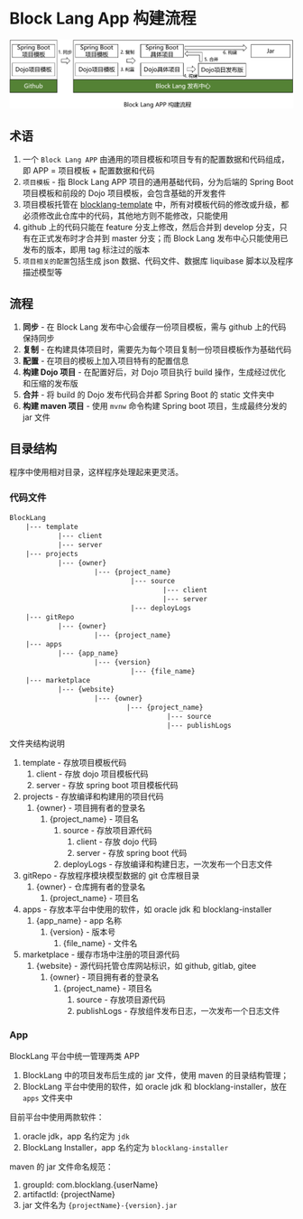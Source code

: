 # Block Lang App 构建流程

![构建流程](images/block_lang_app_build.png)

## 术语

1. 一个 `Block Lang APP` 由通用的项目模板和项目专有的配置数据和代码组成，即 APP = 项目模板 + 配置数据和代码
2. `项目模板` - 指 Block Lang APP 项目的通用基础代码，分为后端的 Spring Boot 项目模板和前段的 Dojo 项目模板，会包含基础的开发套件
3. 项目模板托管在 [blocklang-template](https://github.com/blocklang/blocklang-template) 中，所有对模板代码的修改或升级，都必须修改此仓库中的代码，其他地方则不能修改，只能使用
4. github 上的代码只能在 feature 分支上修改，然后合并到 develop 分支，只有在正式发布时才合并到 master 分支；而 Block Lang 发布中心只能使用已发布的版本，即用 tag 标注过的版本
5. `项目相关的配置`包括生成 json 数据、代码文件、数据库 liquibase 脚本以及程序描述模型等

## 流程

1. **同步** - 在 Block Lang 发布中心会缓存一份项目模板，需与 github 上的代码保持同步
2. **复制** - 在构建具体项目时，需要先为每个项目复制一份项目模板作为基础代码
3. **配置** - 在项目的模板上加入项目特有的配置信息
4. **构建 Dojo 项目** - 在配置好后，对 Dojo 项目执行 build 操作，生成经过优化和压缩的发布版
5. **合并** - 将 build 的 Dojo 发布代码合并都 Spring Boot 的 static 文件夹中
6. **构建 maven 项目** - 使用 `mvnw` 命令构建 Spring boot 项目，生成最终分发的 jar 文件

## 目录结构

程序中使用相对目录，这样程序处理起来更灵活。

### 代码文件

```text
BlockLang
    |--- template
            |--- client
            |--- server
    |--- projects
            |--- {owner}
                     |--- {project_name}
                              |--- source
                                      |--- client
                                      |--- server
                              |--- deployLogs
    |--- gitRepo
            |--- {owner}
                     |--- {project_name}
    |--- apps
            |--- {app_name}
                     |--- {version}
                              |--- {file_name}
    |--- marketplace
            |--- {website}
                     |--- {owner}
                             |--- {project_name}
                                       |--- source
                                       |--- publishLogs
```

文件夹结构说明

1. template - 存放项目模板代码
   1. client - 存放 dojo 项目模板代码
   2. server - 存放 spring boot 项目模板代码
2. projects - 存放编译和构建用的项目代码
   1. {owner} - 项目拥有者的登录名
      1. {project_name} - 项目名
         1. source - 存放项目源代码
            1. client - 存放 dojo 代码
            2. server - 存放 spring boot 代码
         2. deployLogs - 存放编译和构建日志，一次发布一个日志文件
3. gitRepo - 存放程序模块模型数据的 git 仓库根目录
   1. {owner} - 仓库拥有者的登录名
      1. {project_name} - 项目名
4. apps - 存放本平台中使用的软件，如 oracle jdk 和 blocklang-installer
   1. {app_name} - app 名称
      1. {version} - 版本号
         1. {file_name} - 文件名
5. marketplace - 缓存市场中注册的项目源代码
   1. {website} - 源代码托管仓库网站标识，如 github, gitlab, gitee
      1. {owner} - 项目拥有者的登录名
         1. {project_name} - 项目名
            1. source - 存放项目源代码
            2. publishLogs - 存放组件发布日志，一次发布一个日志文件

### App

BlockLang 平台中统一管理两类 APP

1. BlockLang 中的项目发布后生成的 jar 文件，使用 maven 的目录结构管理；
2. BlockLang 平台中使用的软件，如 oracle jdk 和 blocklang-installer，放在 `apps` 文件夹中

目前平台中使用两款软件：

1. oracle jdk，app 名约定为 `jdk`
2. BlockLang Installer，app 名约定为 `blocklang-installer`

maven 的 jar 文件命名规范：

1. groupId: com.blocklang.{userName}
2. artifactId: {projectName}
3. jar 文件名为 `{projectName}-{version}.jar`
